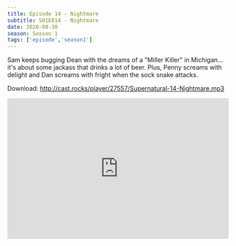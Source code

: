 ```yaml
---
title: Episode 14 - Nightmare
subtitle: S01E014 - Nightmare
date: 2020-08-30
season: Season 1
tags: ['episode','season1']
---
```


Sam keeps bugging Dean with the dreams of a "Miller Killer" in Michigan... it's about some jackass that drinks a lot of beer.  Plus, Penny screams with delight and Dan screams with fright when the sock snake attacks.

Download: <a href="http://cast.rocks/player/27557/Supernatural-14-Nightmare.mp3" Alt="Episode 14 - Nightmare">http://cast.rocks/player/27557/Supernatural-14-Nightmare.mp3</a>

<iframe src="https://cast.rocks/player/27557/Supernatural-14-Nightmare.mp3?episodeTitle=Episode%2014%20-%20Nightmare&podcastTitle=Couple%20of%20Idjits&episodeDate=August%2030th%2C%202020&imageURL=https%3A%2F%2Fcast.rocks%2Fhosting%2F27557%2Ffeeds%2FCAURZ.jpg" style="border: none; min-height: 265px; max-height: 320px; max-width: 558px; min-width: 270px; width: 100%; height: 100%;" scrollbars="no"></iframe>

